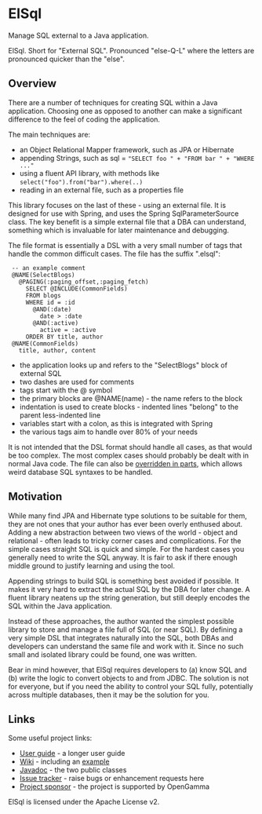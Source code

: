 ElSql
=====
Manage SQL external to a Java application.

ElSql. Short for "External SQL".
Pronounced "else-Q-L" where the letters are pronounced quicker than the "else".


Overview
--------
There are a number of techniques for creating SQL within a Java application.
Choosing one as opposed to another can make a significant difference to the feel of coding the application.

The main techniques are:
* an Object Relational Mapper framework, such as JPA or Hibernate
* appending Strings, such as sql = `"SELECT foo " + "FROM bar " + "WHERE ..."`
* using a fluent API library, with methods like `select("foo").from("bar").where(..)`
* reading in an external file, such as a properties file

This library focuses on the last of these - using an external file.
It is designed for use with Spring, and uses the Spring SqlParameterSource class.
The key benefit is a simple external file that a DBA can understand, something
which is invaluable for later maintenance and debugging.

The file format is essentially a DSL with a very small number of tags that handle the
common difficult cases. The file has the suffix ".elsql":

     -- an example comment
     @NAME(SelectBlogs)
       @PAGING(:paging_offset,:paging_fetch)
         SELECT @INCLUDE(CommonFields)
         FROM blogs
         WHERE id = :id
           @AND(:date)
             date > :date
           @AND(:active)
             active = :active
         ORDER BY title, author
     @NAME(CommonFields)
       title, author, content

* the application looks up and refers to the "SelectBlogs" block of external SQL
* two dashes are used for comments
* tags start with the @ symbol
* the primary blocks are @NAME(name) - the name refers to the block
* indentation is used to create blocks - indented lines "belong" to the parent less-indented line
* variables start with a colon, as this is integrated with Spring
* the various tags aim to handle over 80% of your needs

It is not intended that the DSL format should handle all cases, as that would be too complex.
The most complex cases should probably be dealt with in normal Java code.
The file can also be [overridden in parts](https://github.com/OpenGamma/ElSql/wiki/Configuration),
which allows weird database SQL syntaxes to be handled.


Motivation
----------
While many find JPA and Hibernate type solutions to be suitable for them, they are not ones that
your author has ever been overly enthused about. Adding a new abstraction between two views of the
world - object and relational - often leads to tricky corner cases and complications.
For the simple cases straight SQL is quick and simple.
For the hardest cases you generally need to write the SQL anyway.
It is fair to ask if there enough middle ground to justify learning and using the tool.

Appending strings to build SQL is something best avoided if possible. It makes it very hard to
extract the actual SQL by the DBA for later change. A fluent library neatens up the string generation,
but still deeply encodes the SQL within the Java application.

Instead of these approaches, the author wanted the simplest possible library to store and manage a
file full of SQL (or near SQL). By defining a very simple DSL that integrates naturally into the SQL,
both DBAs and developers can understand the same file and work with it.
Since no such small and isolated library could be found, one was written.

Bear in mind however, that ElSql requires developers to (a) know SQL and (b) write the logic to
convert objects to and from JDBC. The solution is not for everyone, but if you need the ability
to control your SQL fully, potentially across multiple databases, then it may be the solution for you.


Links
-----
Some useful project links:

* [User guide](https://github.com/OpenGamma/ElSql/wiki/User-guide) - a longer user guide
* [Wiki](https://github.com/OpenGamma/ElSql/wiki/Home) - including an [example](https://github.com/OpenGamma/ElSql/wiki/Example)
* [Javadoc](http://opengamma.github.com/ElSql/apidocs/index.html) - the two public classes
* [Issue tracker](https://github.com/OpenGamma/ElSql/issues) - raise bugs or enhancement requests here
* [Project sponsor](http://developers.opengamma.com/) - the project is supported by OpenGamma

ElSql is licensed under the Apache License v2.

